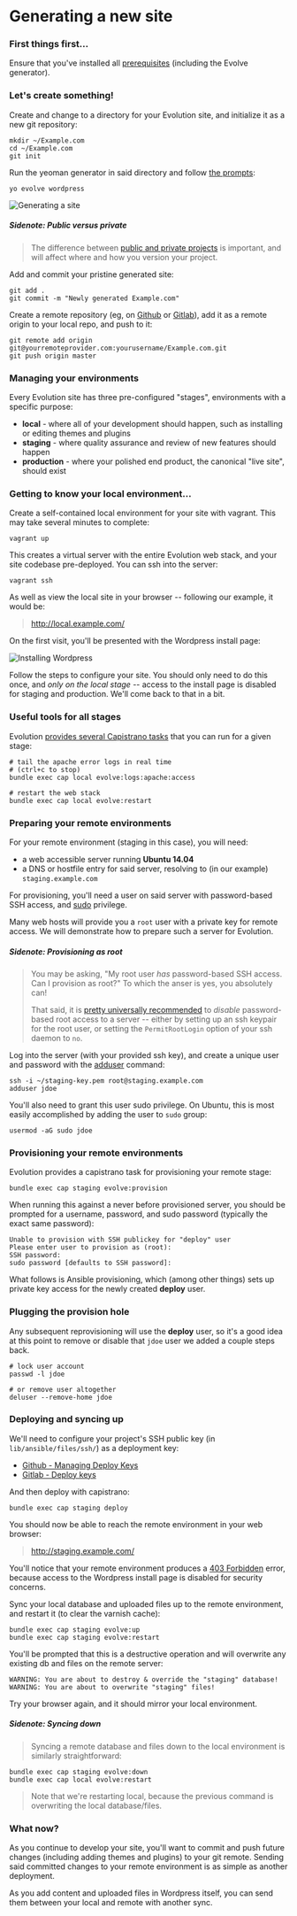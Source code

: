 # Generating a new site

### First things first...

Ensure that you've installed all [prerequisites](../README.md#pre-requisites) (including the Evolve generator).

### Let's create something!

Create and change to a directory for your Evolution site, and initialize it as a new git repository:

	mkdir ~/Example.com
	cd ~/Example.com
	git init

Run the yeoman generator in said directory and follow [the prompts](./REF-generator-prompts.md):

	yo evolve wordpress

![Generating a site](./generate.gif)

##### Sidenote: Public versus private

> The difference between [public and private projects](./REF-generator-prompts.md#private-or-public) is important, and will affect where and how you version your project.

Add and commit your pristine generated site:

	git add .
	git commit -m "Newly generated Example.com"

Create a remote repository (eg, on [Github](https://help.github.com/articles/create-a-repo/) or [Gitlab](http://doc.gitlab.com/ce/gitlab-basics/create-project.html)), add it as a remote origin to your local repo, and push to it:

	git remote add origin git@yourremoteprovider.com:yourusername/Example.com.git
	git push origin master

### Managing your environments

Every Evolution site has three pre-configured "stages", environments with a specific purpose:

* **local** - where all of your development should happen, such as installing or editing themes and plugins
* **staging** - where quality assurance and review of new features should happen
* **production** - where your polished end product, the canonical "live site", should exist

### Getting to know your local environment...

Create a self-contained local environment for your site with vagrant. This may take several minutes to complete:

	vagrant up

This creates a virtual server with the entire Evolution web stack, and your site codebase pre-deployed. You can ssh into the server:

	vagrant ssh

As well as view the local site in your browser -- following our example, it would be:

> http://local.example.com/

On the first visit, you'll be presented with the Wordpress install page:

![Installing Wordpress](wp-install.png)

Follow the steps to configure your site. You should only need to do this once, and _only on the local stage_ -- access to the install page is disabled for staging and production. We'll come back to that in a bit.

### Useful tools for all stages

Evolution [provides several Capistrano tasks](./REF-cap-tasks.md) that you can run for a given stage:

	# tail the apache error logs in real time
	# (ctrl+c to stop)
	bundle exec cap local evolve:logs:apache:access
	
	# restart the web stack
	bundle exec cap local evolve:restart

### Preparing your remote environments

For your remote environment (staging in this case), you will need:

* a web accessible server running **Ubuntu 14.04**
* a DNS or hostfile entry for said server, resolving to (in our example) `staging.example.com`

For provisioning, you'll need a user on said server with password-based SSH access, and [sudo](https://en.wikipedia.org/wiki/Sudo) privilege.

Many web hosts will provide you a `root` user with a private key for remote access. We will demonstrate how to prepare such a server for Evolution.

##### Sidenote: Provisioning as root
> You may be asking, "My root user _has_ password-based SSH access. Can I provision as root?" To which the anser is yes, you absolutely can!
>
> That said, it is [pretty universally recommended](http://unix.stackexchange.com/questions/82626/why-is-root-login-via-ssh-so-bad-that-everyone-advises-to-disable-it#answer-82639) to _disable_ password-based root access to a server -- either by setting up an ssh keypair for the root user, or setting the `PermitRootLogin` option of your ssh daemon to `no`.

Log into the server (with your provided ssh key), and create a unique user and password with the [adduser](https://help.ubuntu.com/community/AddUsersHowto#Command-line) command:

	ssh -i ~/staging-key.pem root@staging.example.com
	adduser jdoe

You'll also need to grant this user sudo privilege. On Ubuntu, this is most easily accomplished by adding the user to `sudo` group:

	usermod -aG sudo jdoe

### Provisioning your remote environments

Evolution provides a capistrano task for provisioning your remote stage:

	bundle exec cap staging evolve:provision

When running this against a never before provisioned server, you should be prompted for a username, password, and sudo password (typically the exact same password):

	Unable to provision with SSH publickey for "deploy" user
	Please enter user to provision as (root):
	SSH password:
	sudo password [defaults to SSH password]:

What follows is Ansible provisioning, which (among other things) sets up private key access for the newly created **deploy** user.

### Plugging the provision hole

Any subsequent reprovisioning will use the **deploy** user, so it's a good idea at this point to remove or disable that `jdoe` user we added a couple steps back.

	# lock user account
	passwd -l jdoe
	
	# or remove user altogether
	deluser --remove-home jdoe

### Deploying and syncing up

We'll need to configure your project's SSH public key (in `lib/ansible/files/ssh/`) as a deployment key:
* [Github - Managing Deploy Keys](https://developer.github.com/guides/managing-deploy-keys/)
* [Gitlab - Deploy keys](http://doc.gitlab.com/ce/ssh/README.html#deploy-keys)

And then deploy with capistrano:

	bundle exec cap staging deploy

You should now be able to reach the remote environment in your web browser:

> http://staging.example.com/

You'll notice that your remote environment produces a [403 Forbidden](https://en.wikipedia.org/wiki/HTTP_403) error, because access to the Wordpress install page is disabled for security concerns.

Sync your local database and uploaded files up to the remote environment, and restart it (to clear the varnish cache):

	bundle exec cap staging evolve:up
	bundle exec cap staging evolve:restart

You'll be prompted that this is a destructive operation and will overwrite any existing db and files on the remote server:

	WARNING: You are about to destroy & override the "staging" database!
	WARNING: You are about to overwrite "staging" files!

Try your browser again, and it should mirror your local environment.

##### Sidenote: Syncing down

> Syncing a remote database and files down to the local environment is similarly straightforward:
>
 	bundle exec cap staging evolve:down
 	bundle exec cap local evolve:restart
> Note that we're restarting local, because the previous command is overwriting the local database/files.

### What now?

As you continue to develop your site, you'll want to commit and push future changes (including adding themes and plugins) to your git remote. Sending said committed changes to your remote environment is as simple as another deployment.

As you add content and uploaded files in Wordpress itself, you can send them between your local and remote with another sync.
